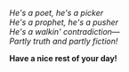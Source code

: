 _He's a poet, he's a picker<br>
He's a prophet, he's a pusher<br>
He's a walkin' contradiction—<br>
Partly truth and partly fiction!_

**Have a nice rest of your day!**
